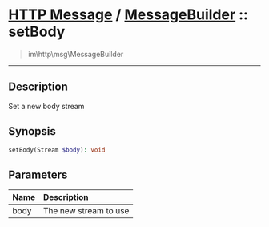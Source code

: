 # [HTTP Message](http.md) / [MessageBuilder](http-MessageBuilder.md) :: setBody
 > im\http\msg\MessageBuilder
____

## Description
Set a new body stream

## Synopsis
```php
setBody(Stream $body): void
```

## Parameters
| Name | Description |
| :--- | :---------- |
| body | The new stream to use |
